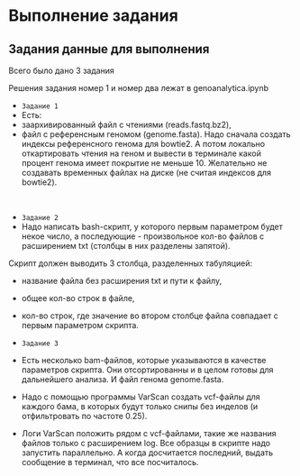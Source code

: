 # Выполнение задания

## Задания данные для выполнения 
Всего было дано 3 задания

Решения задания номер 1 и номер два лежат в genoanalytica.ipynb

- `Задание 1`
- Есть:
- заархивированный файл с чтениями (reads.fastq.bz2),
- файл с референсным геномом (genome.fasta).
Надо сначала создать индексы референсного генома для bowtie2. А потом локально откартировать чтения на геном и вывести в терминале какой процент генома имеет покрытие не меньше 10. Желательно не создавать временных файлах на диске (не считая индексов для bowtie2).
 </br>
 
- `Задание 2`
- Надо написать bash-скрипт, у которого первым параметром будет некое число, а последующие - произвольное кол-во файлов с расширением txt (столбцы в них разделены запятой).
  
Скрипт должен выводить 3 столбца, разделенных табуляцией:
- название файла без расширения txt и пути к файлу,
- общее кол-во строк в файле,
- кол-во строк, где значение во втором столбце файла совпадает с первым параметром скрипта.
  </br>
  
- `Задание 3`
- Есть несколько bam-файлов, которые указываются в качестве параметров скрипта. Они отсортированны и в целом готовы для дальнейшего анализа. И файл генома genome.fasta.
- Надо с помощью программы VarScan создать vcf-файлы для каждого бама, в которых будут только снипы без инделов (и отфильтровать по частоте 0.25).
- Логи VarScan положить рядом с vcf-файлами, такие же названия файлов только с расширением log.
Все образцы в скрипте надо запустить параллельно. А когда досчитается последний, выдать сообщение в терминал, что все посчиталось.</br></br> 
